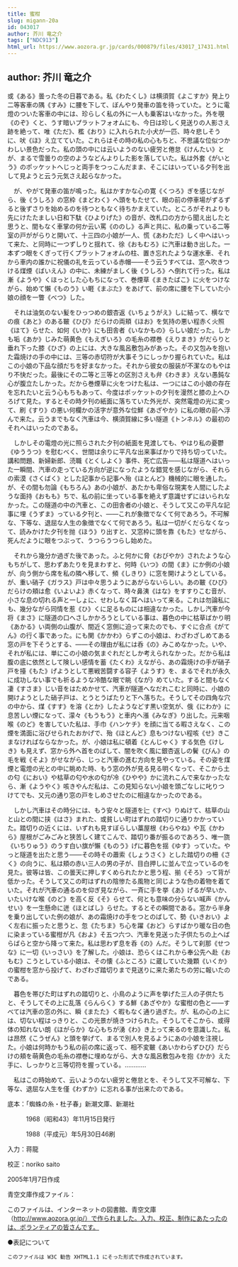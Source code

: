 ```yaml
---
title: 蜜柑
slug: migann-20a
id: 043017
author: 芥川 竜之介
tags: ["NDC913"]
html_url: https://www.aozora.gr.jp/cards/000879/files/43017_17431.html
---
```


## author: 芥川 竜之介

或《ある》曇った冬の日暮である。私《わたくし》は横須賀《よこすか》発上り二等客車の隅《すみ》に腰を下して、ぼんやり発車の笛を待っていた。とうに電燈のついた客車の中には、珍らしく私の外に一人も乗客はいなかった。外を覗《のぞ》くと、うす暗いプラットフォオムにも、今日は珍しく見送りの人影さえ跡を絶って、唯《ただ》、檻《おり》に入れられた小犬が一匹、時々悲しそうに、吠《ほ》え立てていた。これらはその時の私の心もちと、不思議な位似つかわしい景色だった。私の頭の中には云いようのない疲労と倦怠《けんたい》とが、まるで雪曇りの空のようなどんよりした影を落していた。私は外套《がいとう》のポッケットへじっと両手をつっこんだまま、そこにはいっている夕刊を出して見ようと云う元気さえ起らなかった。

　が、やがて発車の笛が鳴った。私はかすかな心の寛《くつろ》ぎを感じながら、後《うしろ》の窓枠《まどわく》へ頭をもたせて、眼の前の停車場がずるずると後ずさりを始めるのを待つともなく待ちかまえていた。ところがそれよりも先にけたたましい日和下駄《ひよりげた》の音が、改札口の方から聞え出したと思うと、間もなく車掌の何か云い罵《ののし》る声と共に、私の乗っている二等室の戸ががらりと開いて、十三四の小娘が一人、慌《あわただ》しく中へはいって来た、と同時に一つずしりと揺れて、徐《おもむろ》に汽車は動き出した。一本ずつ眼をくぎって行くプラットフォオムの柱、置き忘れたような運水車、それから車内の誰かに祝儀の礼を云っている赤帽――そう云うすべては、窓へ吹きつける煤煙《ばいえん》の中に、未練がましく後《うしろ》へ倒れて行った。私は漸《ようや》くほっとした心もちになって、巻煙草《まきたばこ》に火をつけながら、始めて懶《ものう》い睚《まぶた》をあげて、前の席に腰を下していた小娘の顔を一瞥《べつ》した。

　それは油気のない髪をひっつめの銀杏返《いちょうがえ》しに結って、横なでの痕《あと》のある皸《ひび》だらけの両頬《ほお》を気持の悪い程赤く火照《ほて》らせた、如何《いか》にも田舎者《いなかもの》らしい娘だった。しかも垢《あか》じみた萌黄色《もえぎいろ》の毛糸の襟巻《えりまき》がだらりと垂れ下った膝《ひざ》の上には、大きな風呂敷包みがあった。その又包みを抱いた霜焼けの手の中には、三等の赤切符が大事そうにしっかり握られていた。私はこの小娘の下品な顔だちを好まなかった。それから彼女の服装が不潔なのもやはり不快だった。最後にその二等と三等との区別さえも弁《わきま》えない愚鈍な心が腹立たしかった。だから巻煙草に火をつけた私は、一つにはこの小娘の存在を忘れたいと云う心もちもあって、今度はポッケットの夕刊を漫然と膝の上へひろげて見た。するとその時夕刊の紙面に落ちていた外光が、突然電燈の光に変って、刷《すり》の悪い何欄かの活字が意外な位鮮《あざやか》に私の眼の前へ浮んで来た。云うまでもなく汽車は今、横須賀線に多い隧道《トンネル》の最初のそれへはいったのである。

　しかしその電燈の光に照らされた夕刊の紙面を見渡しても、やはり私の憂鬱《ゆううつ》を慰むべく、世間は余りに平凡な出来事ばかりで持ち切っていた。講和問題、新婦新郎、涜職《とくしよく》事件、死亡広告――私は隧道へはいった一瞬間、汽車の走っている方向が逆になったような錯覚を感じながら、それらの索漠《さくばく》とした記事から記事へ殆《ほとんど》機械的に眼を通した。が、その間も勿論《もちろん》あの小娘が、あたかも卑俗な現実を人間にしたような面持《おもも》ちで、私の前に坐っている事を絶えず意識せずにはいられなかった。この隧道の中の汽車と、この田舎者の小娘と、そうして又この平凡な記事に埋《うずま》っている夕刊と、――これが象徴でなくて何であろう。不可解な、下等な、退屈な人生の象徴でなくて何であろう。私は一切がくだらなくなって、読みかけた夕刊を抛《ほう》り出すと、又窓枠に頭を靠《もた》せながら、死んだように眼をつぶって、うつらうつらし始めた。

　それから幾分か過ぎた後であった。ふと何かに脅《おびやか》されたような心もちがして、思わずあたりを見まわすと、何時《いつ》の間《ま》にか例の小娘が、向う側から席を私の隣へ移して、頻《しきり》に窓を開けようとしている。が、重い硝子《ガラス》戸は中々思うようにあがらないらしい。あの皸《ひび》だらけの頬は愈《いよいよ》赤くなって、時々鼻洟《はな》をすすりこむ音が、小さな息の切れる声と一しょに、せわしなく耳へはいって来る。これは勿論私にも、幾分ながら同情を惹《ひ》くに足るものには相違なかった。しかし汽車が今将《まさ》に隧道の口へさしかかろうとしている事は、暮色の中に枯草ばかり明《あかる》い両側の山腹が、間近く窓側に迫って来たのでも、すぐに合点《がてん》の行く事であった。にも関《かかわ》らずこの小娘は、わざわざしめてある窓の戸を下そうとする、――その理由が私には呑《の》みこめなかった。いや、それが私には、単にこの小娘の気まぐれだとしか考えられなかった。だから私は腹の底に依然として険しい感情を蓄《たくわ》えながら、あの霜焼けの手が硝子戸を擡《もた》げようとして悪戦苦闘する容子《ようす》を、まるでそれが永久に成功しない事でも祈るような冷酷な眼で眺《なが》めていた。すると間もなく凄《すさま》じい音をはためかせて、汽車が隧道へなだれこむと同時に、小娘の開けようとした硝子戸は、とうとうばたりと下へ落ちた。そうしてその四角な穴の中から、煤《すす》を溶《とか》したようなどす黒い空気が、俄《にわか》に息苦しい煙になって、濛々《もうもう》と車内へ漲《みなぎ》り出した。元来咽喉《のど》を害していた私は、手巾《ハンケチ》を顔に当てる暇さえなく、この煙を満面に浴びせられたおかげで、殆《ほとんど》息もつけない程咳《せ》きこまなければならなかった。が、小娘は私に頓着《とんじゃく》する気色《けしき》も見えず、窓から外へ首をのばして、闇を吹く風に銀杏返しの鬢《びん》の毛を戦《そよ》がせながら、じっと汽車の進む方向を見やっている。その姿を煤煙と電燈の光との中に眺めた時、もう窓の外が見る見る明くなって、そこから土の匂《におい》や枯草の匂や水の匂が冷《ひやや》かに流れこんで来なかったなら、漸《ようやく》咳きやんだ私は、この見知らない小娘を頭ごなしに叱りつけてでも、又元の通り窓の戸をしめさせたのに相違なかったのである。

　しかし汽車はその時分には、もう安々と隧道を辷《すべ》りぬけて、枯草の山と山との間に挟《はさ》まれた、或貧しい町はずれの踏切りに通りかかっていた。踏切りの近くには、いずれも見すぼらしい藁屋根《わらやね》や瓦《かわら》屋根がごみごみと狭苦しく建てこんで、踏切り番が振るのであろう、唯一旒《いちりゅう》のうす白い旗が懶《ものう》げに暮色を揺《ゆす》っていた。やっと隧道を出たと思う――その時その蕭索《しょうさく》とした踏切りの柵《さく》の向うに、私は頬の赤い三人の男の子が、目白押しに並んで立っているのを見た。彼等は皆、この曇天に押しすくめられたかと思う程、揃《そろ》って背が低かった。そうして又この町はずれの陰惨たる風物と同じような色の着物を着ていた。それが汽車の通るのを仰ぎ見ながら、一斉に手を挙《あ》げるが早いか、いたいけな喉《のど》を高く反《そ》らせて、何とも意味の分らない喊声《かんせい》を一生懸命に迸《ほとばし》らせた。するとその瞬間である。窓から半身を乗り出していた例の娘が、あの霜焼けの手をつとのばして、勢《いきおい》よく左右に振ったと思うと、忽《たちま》ち心を躍《おど》らすばかり暖な日の色に染まっている蜜柑が凡《およ》そ五つ六つ、汽車を見送った子供たちの上へばらばらと空から降って来た。私は思わず息を呑《の》んだ。そうして刹那《せつな》に一切《いっさい》を了解した。小娘は、恐らくはこれから奉公先へ赴《おもむ》こうとしている小娘は、その懐《ふところ》に蔵していた幾顆《いくか》の蜜柑を窓から投げて、わざわざ踏切りまで見送りに来た弟たちの労に報いたのである。

　暮色を帯びた町はずれの踏切りと、小鳥のように声を挙げた三人の子供たちと、そうしてその上に乱落《らんらく》する鮮《あざやか》な蜜柑の色と――すべては汽車の窓の外に、瞬《またた》く暇もなく通り過ぎた。が、私の心の上には、切ない程はっきりと、この光景が焼きつけられた。そうしてそこから、或得体の知れない朗《ほがらか》な心もちが湧《わ》き上って来るのを意識した。私は昂然《こうぜん》と頭を挙げて、まるで別人を見るようにあの小娘を注視した。小娘は何時かもう私の前の席に返って、相不変皸《あいかわらずひび》だらけの頬を萌黄色の毛糸の襟巻に埋めながら、大きな風呂敷包みを抱《かか》えた手に、しっかりと三等切符を握っている。…………

　私はこの時始めて、云いようのない疲労と倦怠とを、そうして又不可解な、下等な、退屈な人生を僅《わずか》に忘れる事が出来たのである。













底本：「蜘蛛の糸・杜子春」新潮文庫、新潮社


　　　1968（昭和43）年11月15日発行

　　　1988（平成元）年5月30日46刷

入力：蒋龍

校正：noriko saito

2005年1月7日作成

青空文庫作成ファイル：

このファイルは、インターネットの図書館、青空文庫（http://www.aozora.gr.jp/）で作られました。入力、校正、制作にあたったのは、ボランティアの皆さんです。











●表記について


	このファイルは W3C 勧告 XHTML1.1 にそった形式で作成されています。